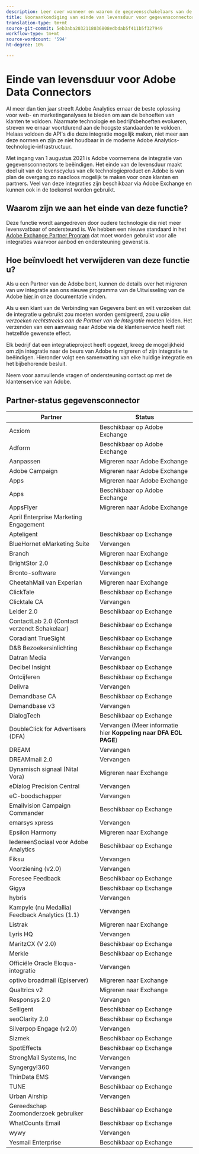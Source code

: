 ```yaml
---
description: Leer over wanneer en waarom de gegevensschakelaars van de Analyse zullen eind-van-leven worden.
title: Vooraankondiging van einde van levensduur voor gegevensconnectors van Analytics
translation-type: tm+mt
source-git-commit: 5eb3aba2032118036808edbdab5f411b5f327949
workflow-type: tm+mt
source-wordcount: '594'
ht-degree: 10%

---
```



# Einde van levensduur voor Adobe Data Connectors

Al meer dan tien jaar streeft Adobe Analytics ernaar de beste oplossing voor web- en marketinganalyses te bieden om aan de behoeften van klanten te voldoen. Naarmate technologie en bedrijfsbehoeften evolueren, streven we ernaar voortdurend aan de hoogste standaarden te voldoen.  Helaas voldoen de API&#39;s die deze integratie mogelijk maken, niet meer aan deze normen en zijn ze niet houdbaar in de moderne Adobe Analytics-technologie-infrastructuur.

Met ingang van 1 augustus 2021 is Adobe voornemens de integratie van gegevensconnectors te beëindigen. Het einde van de levensduur maakt deel uit van de levenscyclus van elk technologieproduct en Adobe is van plan de overgang zo naadloos mogelijk te maken voor onze klanten en partners. Veel van deze integraties zijn beschikbaar via Adobe Exchange en kunnen ook in de toekomst worden gebruikt.

## Waarom zijn we aan het einde van deze functie?

Deze functie wordt aangedreven door oudere technologie die niet meer levensvatbaar of ondersteund is. We hebben een nieuwe standaard in het [Adobe Exchange Partner Program](https://partners.adobe.com/exchangeprogram/experiencecloud) dat moet worden gebruikt voor alle integraties waarvoor aanbod en ondersteuning gewenst is.

## Hoe beïnvloedt het verwijderen van deze functie u?

Als u een Partner van de Adobe bent, kunnen de details over het migreren van uw integratie aan ons nieuwe programma van de Uitwisseling van de Adobe [hier ](https://adobeexchangeec.zendesk.com/hc/en-us/articles/360003867071-Adobe-Analytics-Integration-Tools) in onze documentatie vinden.

Als u een klant van de Verbinding van Gegevens bent en wilt verzoeken dat de integratie u gebruikt zou moeten worden gemigreerd, zou u *alle verzoeken rechtstreeks aan de Partner van de Integratie* moeten leiden. Het verzenden van een aanvraag naar Adobe via de klantenservice heeft niet hetzelfde gewenste effect.

Elk bedrijf dat een integratieproject heeft opgezet, kreeg de mogelijkheid om zijn integratie naar de beurs van Adobe te migreren of zijn integratie te beëindigen. Hieronder volgt een samenvatting van elke huidige integratie en het bijbehorende besluit.

Neem voor aanvullende vragen of ondersteuning contact op met de klantenservice van Adobe.

## Partner-status gegevensconnector

| Partner | Status |
| --- | --- |
| Acxiom | Beschikbaar op Adobe Exchange |
| Adform | Beschikbaar op Adobe Exchange |
| Aanpassen | Migreren naar Adobe Exchange |
| Adobe Campaign | Migreren naar Adobe Exchange |
| Apps | Migreren naar Adobe Exchange |
| Apps | Beschikbaar op Adobe Exchange |
| AppsFlyer | Migreren naar Adobe Exchange |
| April Enterprise Marketing Engagement |
| Apteligent | Beschikbaar op Exchange |
| BlueHornet eMarketing Suite | Vervangen |
| Branch | Migreren naar Exchange |
| BrightStor 2.0 | Beschikbaar op Exchange |
| Bronto-software | Vervangen |
| CheetahMail van Experian | Migreren naar Exchange |
| ClickTale | Beschikbaar op Exchange |
| Clicktale CA | Vervangen |
| Leider 2.0 | Beschikbaar op Exchange |
| ContactLab 2.0 (Contact verzendt Schakelaar) | Beschikbaar op Exchange |
| Coradiant TrueSight | Beschikbaar op Exchange |
| D&amp;B Bezoekersinlichting | Beschikbaar op Exchange |
| Datran Media | Vervangen |
| Decibel Insight | Beschikbaar op Exchange |
| Ontcijferen | Beschikbaar op Exchange |
| Delivra | Vervangen |
| Demandbase CA | Beschikbaar op Exchange |
| Demandbase v3 | Vervangen |
| DialogTech | Beschikbaar op Exchange |
| DoubleClick for Advertisers (DFA) | Vervangen (Meer informatie hier **Koppeling naar DFA EOL PAGE**) |
| DREAM | Vervangen |
| DREAMmail 2.0 | Vervangen |
| Dynamisch signaal (Nital Vora) | Migreren naar Exchange |
| eDialog Precision Central | Vervangen |
| eC-boodschapper | Vervangen |
| Emailvision Campaign Commander | Beschikbaar op Exchange |
| emarsys xpress | Vervangen |
| Epsilon Harmony | Migreren naar Exchange |
| IedereenSociaal voor Adobe Analytics | Beschikbaar op Exchange |
| Fiksu | Vervangen |
| Voorziening (v2.0) | Vervangen |
| Foresee Feedback | Beschikbaar op Exchange |
| Gigya | Beschikbaar op Exchange |
| hybris | Vervangen |
| Kampyle (nu Medallia) Feedback Analytics (1.1) | Vervangen |
| Listrak | Migreren naar Exchange |
| Lyris HQ | Vervangen |
| MaritzCX (V 2.0) | Beschikbaar op Exchange |
| Merkle | Beschikbaar op Exchange |
| Officiële Oracle Eloqua-integratie | Vervangen |
| optivo broadmail (Episerver) | Migreren naar Exchange |
| Qualtrics v2 | Migreren naar Exchange |
| Responsys 2.0 | Vervangen |
| Selligent | Beschikbaar op Exchange |
| seoClarity 2.0 | Beschikbaar op Exchange |
| Silverpop Engage (v2.0) | Vervangen |
| Sizmek | Beschikbaar op Exchange |
| SpotEffects | Beschikbaar op Exchange |
| StrongMail Systems, Inc | Vervangen |
| Syngergy!360 | Vervangen |
| ThinData EMS | Vervangen |
| TUNE | Beschikbaar op Exchange |
| Urban Airship | Vervangen |
| Gereedschap Zoomonderzoek gebruiker | Beschikbaar op Exchange |
| WhatCounts Email | Beschikbaar op Exchange |
| wywy | Vervangen |
| Yesmail Enterprise | Beschikbaar op Exchange |
